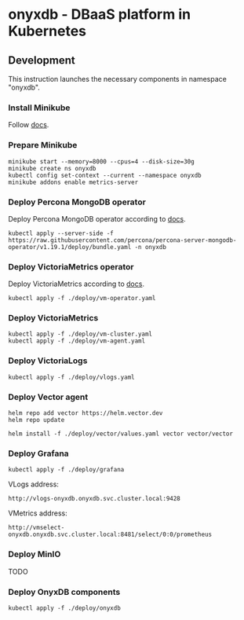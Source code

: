 # onyxdb - DBaaS platform in Kubernetes

## Development

This instruction launches the necessary components in namespace "onyxdb".

### Install Minikube

Follow [docs](https://kubernetes.io/ru/docs/tasks/tools/install-minikube/).

### Prepare Minikube

```shell
minikube start --memory=8000 --cpus=4 --disk-size=30g
minikube create ns onyxdb
kubectl config set-context --current --namespace onyxdb
minikube addons enable metrics-server
```

### Deploy Percona MongoDB operator

Deploy Percona MongoDB operator according to [docs](https://docs.percona.com/percona-operator-for-mongodb/minikube.html).

```shell
kubectl apply --server-side -f https://raw.githubusercontent.com/percona/percona-server-mongodb-operator/v1.19.1/deploy/bundle.yaml -n onyxdb
```

### Deploy VictoriaMetrics operator

Deploy VictoriaMetrics according to [docs](https://docs.victoriametrics.com/operator/setup/#installing-by-manifest).

```shell
kubectl apply -f ./deploy/vm-operator.yaml
```

### Deploy VictoriaMetrics

```shell
kubectl apply -f ./deploy/vm-cluster.yaml
kubectl apply -f ./deploy/vm-agent.yaml
```

### Deploy VictoriaLogs

```shell
kubectl apply -f ./deploy/vlogs.yaml
```

### Deploy Vector agent

```shell
helm repo add vector https://helm.vector.dev
helm repo update

helm install -f ./deploy/vector/values.yaml vector vector/vector
```

### Deploy Grafana

```shell
kubectl apply -f ./deploy/grafana
```

VLogs address: 

```shell
http://vlogs-onyxdb.onyxdb.svc.cluster.local:9428
```

VMetrics address:

```shell
http://vmselect-onyxdb.onyxdb.svc.cluster.local:8481/select/0:0/prometheus
```

### Deploy MinIO

TODO

### Deploy OnyxDB components

```shell
kubectl apply -f ./deploy/onyxdb
```
